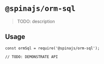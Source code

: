 # `@spinajs/orm-sql`

> TODO: description

## Usage

```
const ormSql = require('@spinajs/orm-sql');

// TODO: DEMONSTRATE API
```
